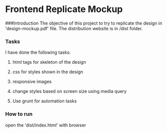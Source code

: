 Frontend Replicate Mockup
====
###Introduction
The objective of this project to try to replicate the design in 'design-mockup.pdf' file. The distribution website is in /dist folder.

### Tasks
I have done the following tasks:

1. html tags for skeleton of the design

2. css for styles shown in the design

3. responsive images

4. change styles based on screen size using media query

5. Use grunt for automation tasks


### How to run
open the 'dist/index.html' with browser



